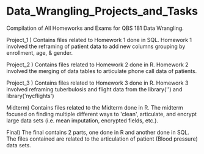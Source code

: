# Data_Wrangling_Projects_and_Tasks
Compilation of All Homeworks and Exams for QBS 181 Data Wrangling. 

Project_1 ) Contains files related to Homework 1 done in SQL. Homework 1 involved the reframing of patient data to add new columns grouping by enrollment, age, & gender. 

Project_2 ) Contains files related to Homework 2 done in R. Homework 2 involved the merging of data tables to articulate phone call data of patients.  

Project_3 ) Contains files related to Homework 3 done in R. Homework 3 involved reframing tuberbulosis and flight data from the library('') and library('nycflights')

Midterm) Contains files related to the Midterm done in R. The midterm focused on finding multiple different ways to 'clean', articulate, and encrypt large data sets (i.e. mean imputation, encrypted fields, etc.). 

Final) The final contains 2 parts, one done in R and another done in SQL. The files contained are related to the articulation of patient (Blood pressure) data sets. 
